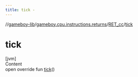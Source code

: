 ```yaml
---
title: tick -
---
```

//[gameboy-lib](../../index.md)/[gameboy.cpu.instructions.returns](../index.md)/[RET_cc](index.md)/[tick](tick.md)



# tick  
[jvm]  
Content  
open override fun [tick](tick.md)()  



